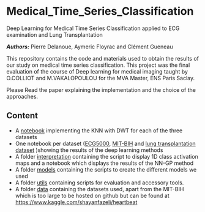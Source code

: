 # Medical_Time_Series_Classification

Deep Learning for Medical Time Series Classification applied to ECG examination and Lung Transplantation

***Authors:*** Pierre Delanoue, Aymeric Floyrac and Clément Gueneau

This repository contains the code and materials used to obtain the results of our study on medical time series classification.
This project was the final evaluation of the course of Deep learning for medical imaging taught by O.COLLIOT and M.VAKALOPOULOU for the MVA Master, ENS Paris Saclay.

Please Read the paper explaining the implementation and the choice of the approaches.
 
## Content
- A [notebook](KNN_Baseline.ipynb) implementing the KNN with DWT for each of the three datasets 
- One notebook per dataset ([ECG5000](ECG5000.ipynb), [MIT-BIH](MIT_BIH.ipynb) and [lung transplantation dataset](Transplant.ipynb) )showing the results of the deep learning methods
- A folder [interpretation](interpretation) containing the script to display 1D class activation maps and a notebook which displays the results of the NN-GP method
- A folder [models](models) containing the scripts to create the different models we used
- A folder [utils](utils) containing scripts for evaluation and accessory tools.
- A folder [data](data) containing the datasets used, apart from the MIT-BIH which is too large to be hosted on github but can be found at https://www.kaggle.com/shayanfazeli/heartbeat



